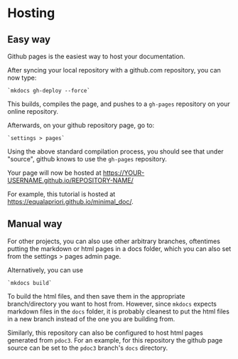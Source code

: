# Hosting

## Easy way
Github pages is the easiest way to host your documentation.

After syncing your local repository with a github.com repository, you can now type:

    `mkdocs gh-deploy --force`

This builds, compiles the page, and pushes to a `gh-pages` repository on your online repository.

Afterwards, on your github repository page, go to:

    `settings > pages`

Using the above standard compilation process, you should see that under "source", github knows to use the `gh-pages` repository. 

Your page will now be hosted at https://YOUR-USERNAME.github.io/REPOSITORY-NAME/

For example, this tutorial is hosted at https://equalapriori.github.io/minimal_doc/.

## Manual way
For other projects, you can also use other arbitrary branches, oftentimes putting the markdown or html pages in a docs folder, which you can also set from the settings > pages admin page. 

Alternatively, you can use 

    `mkdocs build`

To build the html files, and then save them in the appropriate branch/directory you want to host from. However, since `mkdocs` expects markdown files in the `docs` folder, it is probably cleanest to put the html files in a new branch instead of the one you are building from.

Similarly, this repository can also be configured to host html pages generated from `pdoc3`. For an example, for this repository the github page source can be set to the `pdoc3` branch's `docs` directory.

